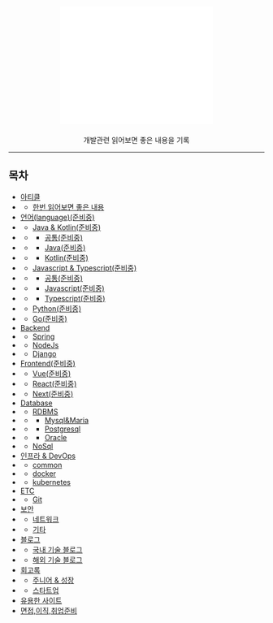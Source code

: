 <div align=center>
    <div>
        <a href="https://github.com/132262B/tech-reads-archive">
            <img width="300" src="https://raw.githubusercontent.com/132262B/tech-reads-archive/main/images/title.png">
          </a>
    </div>
    <br>
    <div>
        개발관련 읽어보면 좋은 내용을 기록
    </div>
</div>

---

## 목차
* [아티클](https://github.com/132262B/tech-reads-archive/tree/main/article#목차)
* * [한번 읽어보면 좋은 내용](https://github.com/132262B/tech-reads-archive/tree/main/article#한번-읽어보면-좋은-내용)
* [언어(language)(준비중)]()
* * [Java & Kotlin(준비중)]()
* * * [공통(준비중)]()
* * * [Java(준비중)]()
* * * [Kotlin(준비중)]()
* * [Javascript & Typescript(준비중)]()
* * * [공통(준비중)]()
* * * [Javascript(준비중)]()
* * * [Typescript(준비중)]()
* * [Python(준비중)]()
* * [Go(준비중)]()
* [Backend](https://github.com/132262B/tech-reads-archive/tree/main/backend#목차)
* * [Spring](https://github.com/132262B/tech-reads-archive/tree/main/backend#Spring)
* * [NodeJs](https://github.com/132262B/tech-reads-archive/tree/main/backend#NodeJs)
* * [Django](https://github.com/132262B/tech-reads-archive/tree/main/backend#Django)
* [Frontend(준비중)]()
* * [Vue(준비중)]()
* * [React(준비중)]()
* * [Next(준비중)]()
* [Database](https://github.com/132262B/tech-reads-archive/tree/main/database)
* * [RDBMS](https://github.com/132262B/tech-reads-archive/tree/main/database#RDBMS)
* * * [Mysql&Maria](https://github.com/132262B/tech-reads-archive/tree/main/database#Mysql&Maria)
* * * [Postgresql](https://github.com/132262B/tech-reads-archive/tree/main/database#Postgresql)
* * * [Oracle](https://github.com/132262B/tech-reads-archive/tree/main/database#Oracle)
* * [NoSql](https://github.com/132262B/tech-reads-archive/tree/main/database#NoSql)
* [인프라 & DevOps](https://github.com/132262B/tech-reads-archive/tree/main/infra&devops)
* * [common](https://github.com/132262B/tech-reads-archive/tree/main/infra&devops#common)
* * [docker](https://github.com/132262B/tech-reads-archive/tree/main/infra&docker)
* * [kubernetes](https://github.com/132262B/tech-reads-archive/tree/main/infra&devops#kubernetes)
* [ETC](https://github.com/132262B/tech-reads-archive/tree/main/etc#목차)
* * [Git](https://github.com/132262B/tech-reads-archive/tree/main/etc#Git)
* [보안](https://github.com/132262B/tech-reads-archive/tree/main/security#목차)
* * [네트워크](https://github.com/132262B/tech-reads-archive/tree/main/security#네트워크)
* * [기타](https://github.com/132262B/tech-reads-archive/tree/main/security#기타)
* [블로그](https://github.com/132262B/tech-reads-archive/tree/main/blog#목차)
* * [국내 기술 블로그](https://github.com/132262B/tech-reads-archive/tree/main/blog#국내-기술-블로그)
* * [해외 기술 블로그](https://github.com/132262B/tech-reads-archive/tree/main/blog#해외-기술-블로그)
* [회고록](https://github.com/132262B/tech-reads-archive/tree/main/memoir#목차)
* * [주니어 & 성장](https://github.com/132262B/tech-reads-archive/tree/main/memoir#주니어&성장)
* * [스타트업](https://github.com/132262B/tech-reads-archive/tree/main/memoir#스타트업)
* [유용한 사이트](https://github.com/132262B/tech-reads-archive/tree/main/useful-site)
* [면접,이직,취업준비](https://github.com/132262B/tech-reads-archive/tree/main/interview)